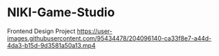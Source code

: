 # NIKI-Game-Studio
Frontend Design Project
https://user-images.githubusercontent.com/95434478/204096140-ca33f8e7-a44d-4da3-b15d-9d3581a50a13.mp4
